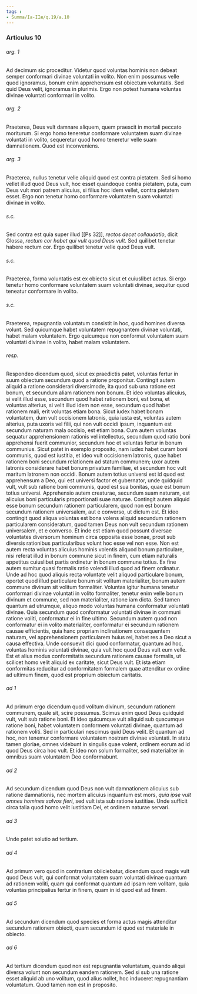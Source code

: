 ```yaml
---
tags : 
- Summa/Ia-IIæ/q.19/a.10
---
```


### Articulus 10

###### arg. 1
Ad decimum sic proceditur. Videtur quod voluntas hominis non debeat semper conformari divinae voluntati in volito. Non enim possumus velle quod ignoramus, bonum enim apprehensum est obiectum voluntatis. Sed quid Deus velit, ignoramus in plurimis. Ergo non potest humana voluntas divinae voluntati conformari in volito.

###### arg. 2
Praeterea, Deus vult damnare aliquem, quem praescit in mortali peccato moriturum. Si ergo homo teneretur conformare voluntatem suam divinae voluntati in volito, sequeretur quod homo teneretur velle suam damnationem. Quod est inconveniens.

###### arg. 3
Praeterea, nullus tenetur velle aliquid quod est contra pietatem. Sed si homo vellet illud quod Deus vult, hoc esset quandoque contra pietatem, puta, cum Deus vult mori patrem alicuius, si filius hoc idem vellet, contra pietatem esset. Ergo non tenetur homo conformare voluntatem suam voluntati divinae in volito.

###### s.c.
Sed contra est quia super illud [[Ps 32]], *rectos decet collaudatio*, dicit Glossa, *rectum cor habet qui vult quod Deus vult*. Sed quilibet tenetur habere rectum cor. Ergo quilibet tenetur velle quod Deus vult.

###### s.c.
Praeterea, forma voluntatis est ex obiecto sicut et cuiuslibet actus. Si ergo tenetur homo conformare voluntatem suam voluntati divinae, sequitur quod teneatur conformare in volito.

###### s.c.
Praeterea, repugnantia voluntatum consistit in hoc, quod homines diversa volunt. Sed quicumque habet voluntatem repugnantem divinae voluntati, habet malam voluntatem. Ergo quicumque non conformat voluntatem suam voluntati divinae in volito, habet malam voluntatem.

###### resp.
Respondeo dicendum quod, sicut ex praedictis patet, voluntas fertur in suum obiectum secundum quod a ratione proponitur. Contingit autem aliquid a ratione considerari diversimode, ita quod sub una ratione est bonum, et secundum aliam rationem non bonum. Et ideo voluntas alicuius, si velit illud esse, secundum quod habet rationem boni, est bona, et voluntas alterius, si velit illud idem non esse, secundum quod habet rationem mali, erit voluntas etiam bona. Sicut iudex habet bonam voluntatem, dum vult occisionem latronis, quia iusta est, voluntas autem alterius, puta uxoris vel filii, qui non vult occidi ipsum, inquantum est secundum naturam mala occisio, est etiam bona. Cum autem voluntas sequatur apprehensionem rationis vel intellectus, secundum quod ratio boni apprehensi fuerit communior, secundum hoc et voluntas fertur in bonum communius. Sicut patet in exemplo proposito, nam iudex habet curam boni communis, quod est iustitia, et ideo vult occisionem latronis, quae habet rationem boni secundum relationem ad statum communem; uxor autem latronis considerare habet bonum privatum familiae, et secundum hoc vult maritum latronem non occidi. Bonum autem totius universi est id quod est apprehensum a Deo, qui est universi factor et gubernator, unde quidquid vult, vult sub ratione boni communis, quod est sua bonitas, quae est bonum totius universi. Apprehensio autem creaturae, secundum suam naturam, est alicuius boni particularis proportionati suae naturae. Contingit autem aliquid esse bonum secundum rationem particularem, quod non est bonum secundum rationem universalem, aut e converso, ut dictum est. Et ideo contingit quod aliqua voluntas est bona volens aliquid secundum rationem particularem consideratum, quod tamen Deus non vult secundum rationem universalem, et e converso. Et inde est etiam quod possunt diversae voluntates diversorum hominum circa opposita esse bonae, prout sub diversis rationibus particularibus volunt hoc esse vel non esse. Non est autem recta voluntas alicuius hominis volentis aliquod bonum particulare, nisi referat illud in bonum commune sicut in finem, cum etiam naturalis appetitus cuiuslibet partis ordinetur in bonum commune totius. Ex fine autem sumitur quasi formalis ratio volendi illud quod ad finem ordinatur. Unde ad hoc quod aliquis recta voluntate velit aliquod particulare bonum, oportet quod illud particulare bonum sit volitum materialiter, bonum autem commune divinum sit volitum formaliter. Voluntas igitur humana tenetur conformari divinae voluntati in volito formaliter, tenetur enim velle bonum divinum et commune, sed non materialiter, ratione iam dicta. Sed tamen quantum ad utrumque, aliquo modo voluntas humana conformatur voluntati divinae. Quia secundum quod conformatur voluntati divinae in communi ratione voliti, conformatur ei in fine ultimo. Secundum autem quod non conformatur ei in volito materialiter, conformatur ei secundum rationem causae efficientis, quia hanc propriam inclinationem consequentem naturam, vel apprehensionem particularem huius rei, habet res a Deo sicut a causa effectiva. Unde consuevit dici quod conformatur, quantum ad hoc, voluntas hominis voluntati divinae, quia vult hoc quod Deus vult eum velle. Est et alius modus conformitatis secundum rationem causae formalis, ut scilicet homo velit aliquid ex caritate, sicut Deus vult. Et ista etiam conformitas reducitur ad conformitatem formalem quae attenditur ex ordine ad ultimum finem, quod est proprium obiectum caritatis.

###### ad 1
Ad primum ergo dicendum quod volitum divinum, secundum rationem communem, quale sit, scire possumus. Scimus enim quod Deus quidquid vult, vult sub ratione boni. Et ideo quicumque vult aliquid sub quacumque ratione boni, habet voluntatem conformem voluntati divinae, quantum ad rationem voliti. Sed in particulari nescimus quid Deus velit. Et quantum ad hoc, non tenemur conformare voluntatem nostram divinae voluntati. In statu tamen gloriae, omnes videbunt in singulis quae volent, ordinem eorum ad id quod Deus circa hoc vult. Et ideo non solum formaliter, sed materialiter in omnibus suam voluntatem Deo conformabunt.

###### ad 2
Ad secundum dicendum quod Deus non vult damnationem alicuius sub ratione damnationis, nec mortem alicuius inquantum est mors, *quia ipse vult omnes homines salvos fieri*, sed vult ista sub ratione iustitiae. Unde sufficit circa talia quod homo velit iustitiam Dei, et ordinem naturae servari.

###### ad 3
Unde patet solutio ad tertium.

###### ad 4
Ad primum vero quod in contrarium obiiciebatur, dicendum quod magis vult quod Deus vult, qui conformat voluntatem suam voluntati divinae quantum ad rationem voliti, quam qui conformat quantum ad ipsam rem volitam, quia voluntas principalius fertur in finem, quam in id quod est ad finem.

###### ad 5
Ad secundum dicendum quod species et forma actus magis attenditur secundum rationem obiecti, quam secundum id quod est materiale in obiecto.

###### ad 6
Ad tertium dicendum quod non est repugnantia voluntatum, quando aliqui diversa volunt non secundum eandem rationem. Sed si sub una ratione esset aliquid ab uno volitum, quod alius nollet, hoc induceret repugnantiam voluntatum. Quod tamen non est in proposito.

